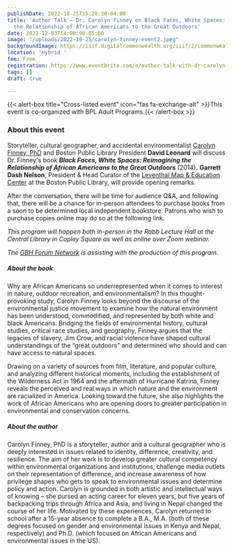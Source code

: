 ```yaml
---
publishDate: 2022-10-25T15:28:30-04:00
title: 'Author Talk — Dr. Carolyn Finney on Black Faces, White Spaces: Reimagining
  the Relationship of African Americans to the Great Outdoors'
date: 2022-12-03T14:00:00-05:00
image: "/uploads/2022-10-25/carolyn-finney-event2.jpeg"
backgroundImage: https://iiif.digitalcommonwealth.org/iiif/2/commonwealth:4m90fd69z/full/1200,/0/default.jpg
location: 'Hybrid '
fee: Free
registration: https://www.eventbrite.com/e/author-talk-with-dr-carolyn-finney-black-faces-white-spaces-tickets-450623165017
tags: []
draft: true

---
```

{{< alert-box title="Cross-listed event" icon="fas fa-exchange-alt" >}}This event is co-organized with BPL Adult Programs.{{< /alert-box >}}

### About this event

Storyteller, cultural geographer, and accidental environmentalist [Carolyn Finney, PhD](https://www.authorsoutside.com/carolyn-finney/) and Boston Public Library President **David Leonard** will discuss Dr. Finney's book **_Black Faces, White Spaces: Reimagining the Relationship of African Americans to the Great Outdoors_** (2014)**_._** **Garrett Dash Nelson**, President & Head Curator of the [Leventhal Map & Education Center](https://www.leventhalmap.org/) at the Boston Public Library, will provide opening remarks.

After the conversation, there will be time for audience Q&A, and following that, there will be a chance for in-person attendees to purchase books from a soon to be determined local independent bookstore. Patrons who wish to purchase copies online may do so at the following link.

_This program will happen both in-person in the Rabb Lecture Hall at the Central Library in Copley Square as well as online over Zoom webinar._

_The_ [_GBH Forum Network_](https://www.wgbh.org/news/forum-network) _is assisting with the production of this program._

##### **About the book**

Why are African Americans so underrepresented when it comes to interest in nature, outdoor recreation, and environmentalism? In this thought-provoking study, Carolyn Finney looks beyond the discourse of the environmental justice movement to examine how the natural environment has been understood, commodified, and represented by both white and black Americans. Bridging the fields of environmental history, cultural studies, critical race studies, and geography, Finney argues that the legacies of slavery, Jim Crow, and racial violence have shaped cultural understandings of the “great outdoors” and determined who should and can have access to natural spaces.

Drawing on a variety of sources from film, literature, and popular culture, and analyzing different historical moments, including the establishment of the Wilderness Act in 1964 and the aftermath of Hurricane Katrina, Finney reveals the perceived and real ways in which nature and the environment are racialized in America. Looking toward the future, she also highlights the work of African Americans who are opening doors to greater participation in environmental and conservation concerns.

##### **About the author**

Carolyn Finney, PhD is a storyteller, author and a cultural geographer who is deeply interested in issues related to identity, difference, creativity, and resilience. The aim of her work is to develop greater cultural competency within environmental organizations and institutions, challenge media outlets on their representation of difference, and increase awareness of how privilege shapes who gets to speak to environmental issues and determine policy and action. Carolyn is grounded in both artistic and intellectual ways of knowing – she pursed an acting career for eleven years, but five years of backpacking trips through Africa and Asia, and living in Nepal changed the course of her life. Motivated by these experiences, Carolyn returned to school after a 15-year absence to complete a B.A., M.A. (both of these degrees focused on gender and environmental issues in Kenya and Nepal, respectively) and Ph.D. (which focused on African Americans and environmental issues in the US).